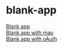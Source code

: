 # blank-app

<a href="https://rawgit.com/FarmBuildHackDay2016/blank-app/master/index.html" target="_blank">Blank app</a><br/>
<a href="https://rawgit.com/FarmBuildHackDay2016/blank-app/master/map/index.html" target="_blank">Blank app with map</a><br/>
<a href="https://rawgit.com/FarmBuildHackDay2016/blank-app/master/oAuth/index.html" target="_blank">Blank app with oAuth</a>

